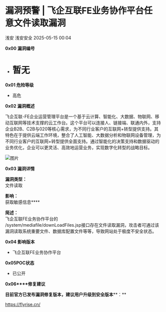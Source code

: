 #  漏洞预警 | 飞企互联FE业务协作平台任意文件读取漏洞   
浅安  浅安安全   2025-05-15 00:04  
  
**0x00 漏洞编号**  
- # 暂无  
  
**0x01 危险等级**  
- 高危  
  
**0x02 漏洞概述**  
  
飞企互联-FE企业运营管理平台是一个基于云计算、智能化、大数据、物联网、移动互联网等技术支撑的云工作台。这个平台可以连接人、链接端、联通内外，支持企业B2B、C2B与020等核心需求，为不同行业客户的互联网+转型提供支持。其特色在于提供云端工作环境，整合了人工智能、大数据分析和物联网设备管理，为不同行业客户的互联网+转型提供全面支持。通过智能化的决策支持和数据驱动的业务优化，企业可以更灵活、高效地运营业务，实现数字化转型的战略目标。  
  
![图片](https://mmbiz.qpic.cn/sz_mmbiz_png/7stTqD182SXOeE9Liak8AxAKuHH8wHFzU1yZ7Rcnjt7pEiam9icrnKe2Rg4YECLbkK7j5QsVDqPiciagvRDhnnQIKJA/640?wx_fmt=png&from=appmsg&tp=webp&wxfrom=5&wx_lazy=1 "")  
  
**0x03 漏洞详情**  
  
**漏洞类型：**  
文件读取  
  
  
**影响：**  
获取敏感信息****  
  
**简述：**  
飞企互联FE业务协作平台的  
/system/mediafile/downLoadFiles.jsp接口存在文件读取漏洞，攻击者可通过该漏洞读取系统重要文件、数据库配置文件等等，导致网站处于极度不安全状态。  
  
**0x04 影响版本**  
- 飞企互联FE业务协作平台  
  
**0x05****POC****状态**  
- 已公开  
  
**0x06****修复建议**  
  
**目前官方已发布漏洞修复版本，建议用户升级到安全版本****：**  
  
https://flyrise.cn/  
  
  
  
  
